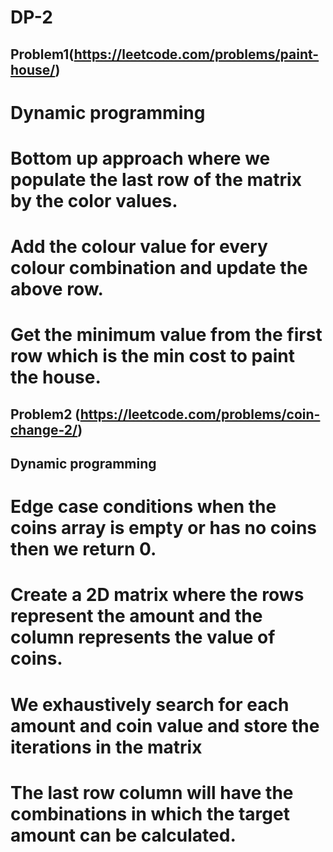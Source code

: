 # DP-2

## Problem1(https://leetcode.com/problems/paint-house/)
# Dynamic programming
# Bottom up approach where we populate the last row of the matrix by the color values.
# Add the colour value for every colour combination and update the above row.
# Get the minimum value from the first row which is the min cost to paint the house.
             

## Problem2 (https://leetcode.com/problems/coin-change-2/)
## Dynamic programming
# Edge case conditions when the coins array is empty or has no coins then we return 0.
# Create a 2D matrix where the rows represent the amount and the column represents the value of coins.
# We exhaustively search for each amount and coin value and store the iterations in the matrix
# The last row column will have the combinations in which the target amount can be calculated.
